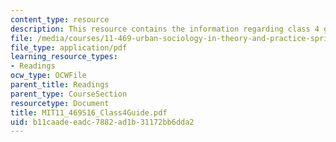 ```yaml
---
content_type: resource
description: This resource contains the information regarding class 4 guide.
file: /media/courses/11-469-urban-sociology-in-theory-and-practice-spring-2016/b11caadeeadc7882ad1b31172bb6dda2_MIT11_469S16_Class4Guide.pdf
file_type: application/pdf
learning_resource_types:
- Readings
ocw_type: OCWFile
parent_title: Readings
parent_type: CourseSection
resourcetype: Document
title: MIT11_469S16_Class4Guide.pdf
uid: b11caade-eadc-7882-ad1b-31172bb6dda2
---
```

